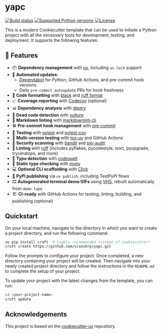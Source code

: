
# yapc

[![Build status](https://img.shields.io/github/actions/workflow/status/viseshrp/yapc/main.yml?branch=main)](https://github.com/viseshrp/yapc/actions/workflows/main.yml?query=branch%3Amain)
[![Supported Python versions](https://img.shields.io/badge/python-3.9_%7C_3.10_%7C_3.11_%7C_3.12_%7C_3.13-blue?labelColor=grey&color=blue)](https://github.com/viseshrp/yapc/blob/main/pyproject.toml)
[![License](https://img.shields.io/github/license/viseshrp/yapc)](https://img.shields.io/github/license/viseshrp/yapc)

This is a modern Cookiecutter template that can be used to initiate a Python project with
all the necessary tools for development, testing, and deployment. It supports the following features:

## 🚀 Features

- 📦 **Dependency management** with [uv](https://docs.astral.sh/uv/), including `uv.lock` support
- 🔄 **Automated updates**:
  - [Dependabot](https://docs.github.com/en/code-security/supply-chain-security/keeping-your-dependencies-updated-automatically) for Python, GitHub Actions, and pre-commit hook versions
  - Daily `pre-commit autoupdate` PRs for hook freshness
- 🔧 **Code formatting** with [black](https://black.readthedocs.io/en/stable/) and [ruff format](https://docs.astral.sh/ruff/formatter/)
- 📈 **Coverage reporting** with [Codecov](https://about.codecov.io/) (optional)
- 📊 **Dependency analysis** with [deptry](https://github.com/fpgmaas/deptry)
- 🦴 **Dead code detection** with [vulture](https://github.com/jendrikseipp/vulture)
- 📝 **Markdown linting** with [markdownlint-cli](https://github.com/igorshubovych/markdownlint-cli)
- 🛠️ **Pre-commit hook management** with [pre-commit](https://pre-commit.com/)
- 🧪 **Testing** with [pytest](https://docs.pytest.org/en/stable/) and [pytest-cov](https://pytest-cov.readthedocs.io/en/latest/)
- 🧪 **Multi-version testing** with [tox-uv](https://github.com/tox-dev/tox-uv) and GitHub Actions
- 🔐 **Security scanning** with [bandit](https://bandit.readthedocs.io/en/latest/) and [pip-audit](https://github.com/pypa/pip-audit)
- 🧹 **Linting** with [ruff](https://docs.astral.sh/ruff/) (includes pyflakes, pycodestyle, isort, pyupgrade, tryceratops, and more)
- 🔡 **Typo detection** with [codespell](https://github.com/codespell-project/codespell)
- 🧠 **Static type checking** with [mypy](https://mypy.readthedocs.io/en/stable/)
- 💻 **Optional CLI scaffolding** with [Click](https://click.palletsprojects.com/)
- 🐍 **PyPI publishing** via `uv publish`, including TestPyPI flows
- 🎞️ **Autogenerated terminal demo GIFs** using [VHS](https://github.com/charmbracelet/vhs), rebuilt automatically from `demo.tape`
- 🏗️ **CI-ready** with GitHub Actions for testing, linting, building, and publishing (optional)

## Quickstart

On your local machine, navigate to the directory in which you want to
create a project directory, and run the following command:

```bash
uv pip install cruft  # highly recommended instead of cookiecutter!
cruft create https://github.com/viseshrp/yapc.git
```

Follow the prompts to configure your project. Once completed, a new directory containing your project will be created.
Then navigate into your newly created project directory and follow the instructions in the `README.md` to complete the
setup of your project.

To update your project with the latest changes from the template, you can run:
```bash
cd <your-project-name>
cruft update
```

## Acknowledgements

This project is based on the [cookiecutter-uv](https://github.com/fpgmaas/cookiecutter-uv) repository.
